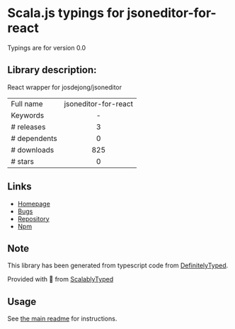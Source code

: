 
# Scala.js typings for jsoneditor-for-react

Typings are for version 0.0

## Library description:
React wrapper for josdejong/jsoneditor

|                    |                 |
| ------------------ | :-------------: |
| Full name          | jsoneditor-for-react |
| Keywords           | - |
| # releases         | 3 |
| # dependents       | 0 |
| # downloads        | 825 |
| # stars            | 0 |

## Links
- [Homepage](https://github.com/mixj93/jsoneditor-for-react#readme)
- [Bugs](https://github.com/mixj93/jsoneditor-for-react/issues)
- [Repository](https://github.com/mixj93/jsoneditor-for-react)
- [Npm](https://www.npmjs.com/package/jsoneditor-for-react)
    


## Note
This library has been generated from typescript code from [DefinitelyTyped](https://definitelytyped.org).

Provided with :purple_heart: from [ScalablyTyped](https://github.com/oyvindberg/ScalablyTyped)

## Usage
See [the main readme](../../readme.md) for instructions.


